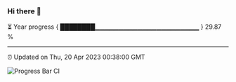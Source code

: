 ### Hi there 👋

⏳ Year progress { ████████▁▁▁▁▁▁▁▁▁▁▁▁▁▁▁▁▁▁▁▁▁▁ } 29.87 %

---

⏰ Updated on Thu, 20 Apr 2023 00:38:00 GMT

![Progress Bar CI](https://github.com/Shyam-Makwana/GitHub-Actions-Demo/workflows/Progress%20Bar%20CI/badge.svg)
